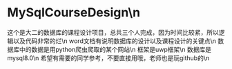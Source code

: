 # MySqlCourseDesign\n
这个是大二的数据库的课程设计项目，总共三个人完成，因为时间比较紧，所以逻辑以及代码非常的烂\n
word文档有说明数据库的设计以及课程设计的关键点\n
数据库中的数据是用python爬虫爬取的某个网站\n
框架是uwp框架\n
数据库是mysql8.0\n
希望有需要的同学参考，不要直接用哦，老师也是玩github的\n
